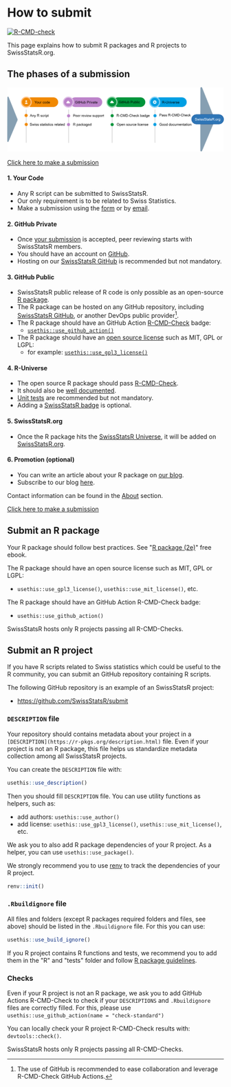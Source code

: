 
# How to submit

<!-- badges: start -->
[![R-CMD-check](https://github.com/SwissStatsR/submit/actions/workflows/R-CMD-check.yaml/badge.svg)](https://github.com/SwissStatsR/submit/actions/workflows/R-CMD-check.yaml)
<!-- badges: end -->

This page explains how to submit R packages and R projects to SwissStatsR.org.

## The phases of a submission

![](images/collaboration-workflow.png)

[Click here to make a submission](https://airtable.com/appTkja7O6oOv6zZ8/pagrVmrt4pUqqKLX6/form)

#### 1. Your Code

-   Any R script can be submitted to SwissStatsR.
-   Our only requirement is to be related to Swiss Statistics.
-   Make a submission using the [form](https://airtable.com/appTkja7O6oOv6zZ8/pagrVmrt4pUqqKLX6/form) or by [email](https://swissstatsr.org/about.html).

#### 2. GitHub Private

-   Once [your submission](https://airtable.com/appTkja7O6oOv6zZ8/pagrVmrt4pUqqKLX6/form) is accepted, peer reviewing starts with SwissStatsR members.
-   You should have an account on [GitHub](https://github.com/).
-   Hosting on our [SwissStatsR GitHub](https://github.com/SwissStatsR) is recommended but not mandatory.

#### 3. GitHub Public

[^1]: The use of GitHub is recommended to ease collaboration and leverage R-CMD-Check GitHub Actions.

-   SwissStatsR public release of R code is only possible as an open-source [R package](https://r-pkgs.org/).
- The R package can be hosted on any GitHub repository, including [SwissStatsR GitHub](https://github.com/SwissStatsR), or another DevOps public provider[^1].
-   The R package should have an GitHub Action [R-CMD-Check](https://r-pkgs.org/R-CMD-check.html) badge:
    -   [`usethis::use_github_action()`](https://usethis.r-lib.org/reference/github_actions.html)
-   The R package should have an [open source license](https://r-pkgs.org/license.html) such as MIT, GPL or LGPL:
    -   for example: [`usethis::use_gpl3_license()`](https://usethis.r-lib.org/reference/licenses.html)

#### 4. R-Universe

-   The open source R package should pass [R-CMD-Check](https://r-pkgs.org/R-CMD-check.html).
-   It should also be [well documented](https://r-pkgs.org/man.html).
-   [Unit tests](https://r-pkgs.org/testing-basics.html) are recommended but not mandatory.
-   Adding a [SwissStatsR badge](https://swissstatsr.r-universe.dev/badges) is optional.

#### 5. SwissStatsR.org

-   Once the R package hits the [SwissStatsR Universe](https://swissstatsr.r-universe.dev/), it will be added on [SwissStatsR.org](https://swissstatsr.org/).

#### 6. Promotion (optional)

-   You can write an article about your R package on [our blog](https://swissstatsr.substack.com/).
-   Subscribe to our blog [here](https://swissstatsr.substack.com/).

Contact information can be found in the [About](https://swissstatsr.org/about.html) section.

[Click here to make a submission](https://airtable.com/appTkja7O6oOv6zZ8/pagrVmrt4pUqqKLX6/form)

## Submit an R package

Your R package should follow best practices. See "[R package (2e)](https://r-pkgs.org/)" free ebook.

The R package should have an open source license such as MIT, GPL or LGPL:

- `usethis::use_gpl3_license()`, `usethis::use_mit_license()`, etc. 

The R package should have an GitHub Action R-CMD-Check badge:

- `usethis::use_github_action()`

SwissStatsR hosts only R projects passing all R-CMD-Checks.

## Submit an R project

If you have R scripts related to Swiss statistics which could be useful to the 
R community, you can submit an GitHub repository containing R scripts.

The following GitHub repository is an example of an SwissStatsR project:

- https://github.com/SwissStatsR/submit

### `DESCRIPTION` file

Your repository should contains metadata about your project in 
a `[DESCRIPTION](https://r-pkgs.org/description.html)` file. Even if your project 
is not an R package, this file helps us standardize metadata collection 
among all SwissStatsR projects.

You can create the `DESCRIPTION` file with:

``` r
usethis::use_description()
```

Then you should fill `DESCRIPTION` file. You can use utility functions as
helpers, such as:

- add authors: `usethis::use_author()`
- add license: `usethis::use_gpl3_license()`, `usethis::use_mit_license()`, etc.

We ask you to also add R package dependencies of your R project. As a
helper, you can use `usethis::use_package()`.

We strongly recommend you to use [renv](https://rstudio.github.io/renv/articles/renv.html) 
to track the dependencies of your R project.

``` r
renv::init()
```

### `.Rbuildignore` file

All files and folders (except R packages required folders and files, see above) 
should be listed in the `.Rbuildignore` file. For this you can use:

``` r
usethis::use_build_ignore()
```

If you R project contains R functions and tests, we recommend you to add them in 
the "R" and "tests" folder and follow [R package guidelines](https://r-pkgs.org/code.html).

### Checks

Even if your R project is not an R package, we ask you to add GitHub Actions 
R-CMD-Check to check if your `DESCRIPTIONS` and `.Rbuildignore` files are
correctly filled. For this, please use `usethis::use_github_action(name = "check-standard")`

You can locally check your R project R-CMD-Check results with: `devtools::check()`.

SwissStatsR hosts only R projects passing all R-CMD-Checks.
